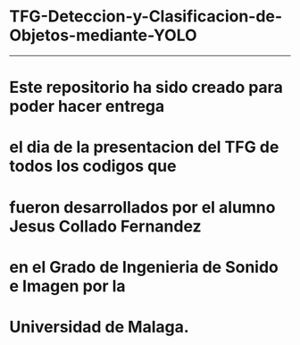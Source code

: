 # TFG-Deteccion-y-Clasificacion-de-Objetos-mediante-YOLO #
__________________________________________________________
# Este repositorio ha sido creado para poder hacer entrega 
# el dia de la presentacion del TFG de todos los codigos que 
# fueron desarrollados por el alumno Jesus Collado Fernandez 
# en el Grado de Ingenieria de Sonido e Imagen por la 
# Universidad de Malaga.
